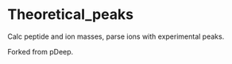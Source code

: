 # Theoretical_peaks
Calc peptide and ion masses, parse ions with experimental peaks.

Forked from pDeep.
